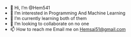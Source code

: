 - 👋 Hi, I’m @Hem541
- 👀 I’m interested in Programming And Machine Learning
- 🌱 I’m currently learning both of them
- 💞️ I’m looking to collaborate on no one
- 📫 How to reach me Email me on Hemsai51@gmail.com

<!---
Hem541/Hem541 is a ✨ special ✨ repository because its `README.md` (this file) appears on your GitHub profile.
You can click the Preview link to take a look at your changes.
--->
